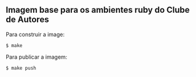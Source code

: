 ## Imagem base para os ambientes ruby do Clube de Autores

Para construir a image:

    $ make

Para publicar a imagem:

    $ make push
